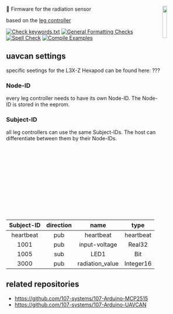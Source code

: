 <a href="https://107-systems.org/"><img align="right" src="https://raw.githubusercontent.com/107-systems/.github/main/logo/107-systems.png" width="15%"></a>
:floppy_disk: Firmware for the radiation sensor

based on the [leg controller](https://github.com/107-systems/l3xz-hw_leg-controller)

[![Check keywords.txt](https://github.com/107-systems/l3xz-fw_radiation_sensor/actions/workflows/check-keywords-txt.yml/badge.svg)](https://github.com/107-systems/l3xz-fw_radiation_sensor/actions/workflows/check-keywords-txt.yml)
[![General Formatting Checks](https://github.com/107-systems/l3xz-fw_radiation_sensor/workflows/General%20Formatting%20Checks/badge.svg)](https://github.com/107-systems/l3xz-fw_radiation_sensor/actions?workflow=General+Formatting+Checks)
[![Spell Check](https://github.com/107-systems/l3xz-fw_radiation_sensor/workflows/Spell%20Check/badge.svg)](https://github.com/107-systems/l3xz-fw_radiation_sensor/actions?workflow=Spell+Check)
[![Compile Examples](https://github.com/107-systems/l3xz-fw_radiation_sensor/workflows/Compile/badge.svg)](https://github.com/107-systems/l3xz-fw_radiation_sensor/actions?workflow=Compile)

## uavcan settings

specific seetings for the L3X-Z Hexapod can be found here: ???

### Node-ID

every leg controller needs to have its own Node-ID. The Node-ID is stored in the eeprom.

### Subject-ID

all leg controllers can use the same Subject-IDs. The host can differentiate between them by their Node-IDs.

| **Subject-ID** | **direction** | **name**          | **type**    |
|:--------------:|:-------------:|:-----------------:|:-----------:|
| heartbeat      | pub           | heartbeat         | heartbeat   |
| 1001           | pub           | input-voltage     | Real32      |
| 1005           | sub           | LED1              | Bit         |
| 3000           | pub           | radiation_value   | Integer16   |

## related repositories
* https://github.com/107-systems/107-Arduino-MCP2515
* https://github.com/107-systems/107-Arduino-UAVCAN
